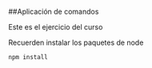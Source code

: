 ##Aplicación de comandos


Este es el ejercicio del curso

Recuerden instalar los paquetes de node

```
npm install
```